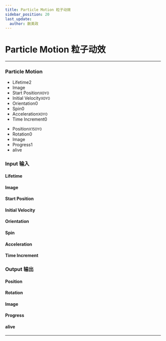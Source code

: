 ```yaml
---
title: Particle Motion 粒子动效
sidebar_position: 20
last_update:
  author: 蒯美政
---
```


# Particle Motion 粒子动效

---

<div className="patch-container">
    <div className="patch processor">
        <h3>Particle Motion</h3>
        <ul className="inputs">
            <li>Lifetime<span>2</span></li>
            <li>Image<span></span></li>
            <li>Start Position<small>X<span>0</span>Y<span>0</span></small></li>
            <li>Initial Velocity<small>X<span>0</span>Y<span>0</span></small></li>
            <li>Orientation<span>0</span></li>
            <li>Spin<span>0</span></li>
            <li>Acceleration<small>X<span>0</span>Y<span>0</span></small></li>
            <li>Time Increment<span>0</span></li>
        </ul>
        <ul className="outputs">
            <li>Position<small>X<span>150</span>Y<span>0</span></small></li> 
            <li>Rotation<span>0</span></li>
            <li>Image<span></span></li>
            <li>Progress<span>1</span></li>
            <li>alive<span className="patch-pulse-preview"><span className="dot"></span></span></li>
        </ul>
    </div>
</div>

<div className="port-descriptions">
<div className="inputs">

### Input 输入

#### Lifetime

#### Image

#### Start Position

#### Initial Velocity

#### Orientation

#### Spin

#### Acceleration

#### Time Increment

</div>
<div className="outputs">

### Output 输出

#### Position

#### Rotation

#### Image

#### Progress

#### alive

</div>
</div>

---
